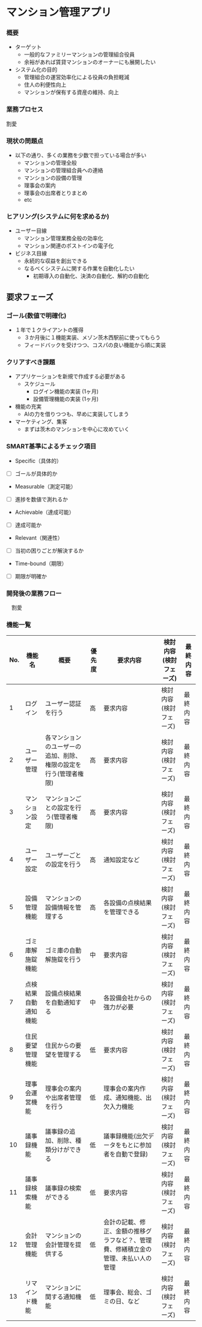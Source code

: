 # マンション管理アプリ

### 概要
* ターゲット
  * 一般的なファミリーマンションの管理組合役員
  * 余裕があれば賃貸マンションのオーナーにも展開したい
* システム化の目的
  * 管理組合の運営効率化による役員の負担軽減
  * 住人の利便性向上
  * マンションが保有する資産の維持、向上

### 業務プロセス
割愛

### 現状の問題点
  * 以下の通り、多くの業務を少数で担っている場合が多い
    * マンションの管理全般
    * マンションの管理組合員への連絡
    * マンションの設備の管理
    * 理事会の案内
    * 理事会の出席者とりまとめ
    * etc 

### ヒアリング(システムに何を求めるか)
* ユーザー目線
  * マンション管理業務全般の効率化
  * マンション関連のポストインの電子化
* ビジネス目線
  * 永続的な収益を創出できる
  * なるべくシステムに関する作業を自動化したい
    * 初期導入の自動化、決済の自動化、解約の自動化

## 要求フェーズ
### ゴール(数値で明確化)
* １年で１クライアントの獲得
  * ３か月後に１機能実装、メゾン茨木西駅前に使ってもらう
  * フィードバックを受けつつ、コスパの良い機能から順に実装

### クリアすべき課題
* アプリケーションを新規で作成する必要がある
  * スケジュール
    * ログイン機能の実装 (1ヶ月)
    * 設備管理機能の実装 (1ヶ月)
* 機能の充実
  * AIの力を借りつつも、早めに実装してしまう
* マーケティング、集客
  * まずは茨木のマンションを中心に攻めていく

### SMART基準によるチェック項目

* Specific（具体的）
- [ ] ゴールが具体的か

* Measurable（測定可能）
- [ ] 進捗を数値で測れるか

* Achievable（達成可能）
- [ ] 達成可能か

* Relevant（関連性）
- [ ] 当初の困りごとが解決するか

* Time-bound（期限）
- [ ] 期限が明確か


### 開発後の業務フロー
　割愛

### 機能一覧
| No. | 機能名 | 概要 | 優先度 | 要求内容 | 検討内容(検討フェーズ) | 最終内容 |
| --- | ------ | ---- | ------ | ------ | ------ | ------ |
| 1 | ログイン | ユーザー認証を行う | 高 | 要求内容 | 検討内容(検討フェーズ) | 最終内容 |
| 2 | ユーザー管理 | 各マンションのユーザーの追加、削除、権限の設定を行う(管理者権限) | 高 | 要求内容 | 検討内容(検討フェーズ) | 最終内容 |
| 3 | マンション設定 | マンションごとの設定を行う(管理者権限) | 高 | 要求内容 | 検討内容(検討フェーズ) | 最終内容 |
| 4 | ユーザー設定 | ユーザーごとの設定を行う | 高 | 通知設定など | 検討内容(検討フェーズ) | 最終内容 |
| 5 | 設備管理機能 | マンションの設備情報を管理する | 高 | 各設備の点検結果を管理できる | 検討内容(検討フェーズ) | 最終内容 |
| 6 | ゴミ庫解施錠機能 | ゴミ庫の自動解施錠を行う | 中 | 要求内容 | 検討内容(検討フェーズ) | 最終内容 |
| 7 | 点検結果自動通知機能 | 設備点検結果を自動通知する | 中 | 各設備会社からの強力が必要 | 検討内容(検討フェーズ) | 最終内容 |
| 8 | 住民要望管理機能 | 住民からの要望を管理する | 低 | 要求内容 | 検討内容(検討フェーズ) | 最終内容 |
| 9 | 理事会運営機能 | 理事会の案内や出席者管理を行う | 低 | 理事会の案内作成、通知機能、出欠入力機能 | 検討内容(検討フェーズ) | 最終内容 |
| 10 | 議事録機能 | 議事録の追加、削除、種類分けができる | 低 | 議事録機能(出欠データをもとに参加者を自動で登録) | 検討内容(検討フェーズ) | 最終内容 |
| 11 | 議事録検索機能 | 議事録の検索ができる | 低 | 要求内容 | 検討内容(検討フェーズ) | 最終内容 |
| 12 | 会計管理機能 | マンションの会計管理を提供する | 低 | 会計の記載、修正、金額の推移グラフなど？、管理費、修繕積立金の管理、未払い人の管理 | 検討内容(検討フェーズ) | 最終内容 |
| 13 | リマインド機能 | マンションに関する通知機能 | 低 | 理事会、総会、ゴミの日、など | 検討内容(検討フェーズ) | 最終内容 |
